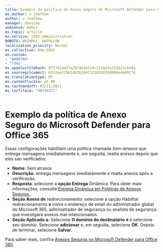 ```yaml
---
title: Exemplo da política de Anexo Seguro do Microsoft Defender para Office 365
ms.author: v-jmathew
author: v-jmathew
manager: dansimp
audience: Admin
ms.topic: article
ms.service: o365-administration
ROBOTS: NOINDEX, NOFOLLOW
localization_priority: Normal
ms.collection: Adm_O365
ms.custom:
- "9000760"
- "7391"
ms.openlocfilehash: 077762dd37a2974b4e519c1f242fa753623cb49a
ms.sourcegitcommit: 6312ee31561db36104f32282d019d069ede69174
ms.translationtype: MT
ms.contentlocale: pt-BR
ms.lasthandoff: 03/11/2021
ms.locfileid: "50735371"
---
```

# <a name="example-microsoft-defender-for-office-365-safe-attachment-policy"></a>Exemplo da política de Anexo Seguro do Microsoft Defender para Office 365

Essas configurações habilitam uma política chamada *Sem atrasos* que entrega mensagens imediatamente e, em seguida, reatta anexos depois que eles são verificados:

- **Nome**: Sem atrasos
- **Descrição**: entrega mensagens imediatamente e reatta anexos após a verificação.
- **Resposta**: selecione a **opção Entrega** Dinâmica. Para obter mais informações, consulte [Entrega Dinâmica em Políticas de Anexos Seguros.](https://go.microsoft.com/fwlink/?linkid=2092328)
- **Seção Anexo de** redirecionamento: selecione a opção Habilitar redirecionamento **e** insira o endereço de email do administrador global do Microsoft 365, administrador de segurança ou analista de segurança que investigará anexos mal-intencionados.
- **Seção Aplicado a:** Selecione **O domínio do destinatário é** e selecione seu domínio. Selecione **adicionar** e, em seguida, selecione **OK**. Depois de terminar, selecione **Salvar**.

Para saber mais, confira [Anexos Seguros no Microsoft Defender para Office 365](https://go.microsoft.com/fwlink/?linkid=2092213).
